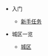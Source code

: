 <!-- _navbar.md -->

* 入门

  * [新手任务](/quicklink/1.-newbie_mission/README.md)

* 城区一览
  * [城区](/area/1.-city/README.md)
